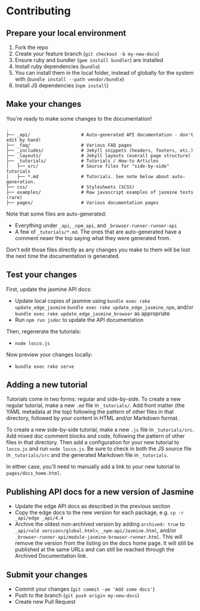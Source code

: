 # Contributing

## Prepare your local environment

1. Fork the repo
1. Create your feature branch (`git checkout -b my-new-docs`)
1. Ensure ruby and bundler (`gem install bundler`) are installed
1. Install ruby dependencies (`bundle`)
1. You can install them in the local folder, instead of globally for the system with (`bundle install --path vendor/bundle`)
1. Install JS dependencies (`npm install`)

## Make your changes

You're ready to make some changes to the documentation!

    .
    ├── _api/                   # Auto-generated API documentation - don't edit by hand!
    ├── _faq/                   # Various FAQ pages
    ├── _includes/              # Jekyll snippets (headers, footers, etc.)
    ├── _layouts/               # Jekyll layouts (overall page structure)
    ├── _tutorials/             # Tutorials / How-to Articles
    │   ├── src/                # Source files for "side-by-side" tutorials
    │   ├── *.md                # Tutorials. See note below about auto-generation.
    ├── css/                    # Stylesheets (SCSS)
    ├── examples/               # Raw javascript examples of jasmine tests (rare)
    ├── pages/                  # Various documentation pages

Note that some files are auto-generated:

* Everything under `_api`, `_npm_api`, and `_browser-runner-runner-api`
* A few of `_tutorials/*.md`. The ones that are auto-generated have a comment
  neaer the top saying what they were generated from.

Don't edit those files directly as any changes you make to them will be lost
the next time the documentation is generated.

## Test your changes

First, update the jasmine API docs:

- Update local copies of jasmine using `bundle exec rake update_edge_jasmine`
  `bundle exec rake update_edge_jasmine_npm`, and/or
  `bundle exec rake update_edge_jasmine_browser` as appropriate
- Run `npm run jsdoc` to update the API documentation

Then, regenerate the tutorials:

- `node locco.js`

Now preview your changes locally:

- `bundle exec rake serve`

## Adding a new tutorial

Tutorials come in two forms: regular and side-by-side. To create a new regular
tutorial, make a new `.md` file in `_tutorials/`. Add front matter (the YAML
metadata at the top) following the pattern of other files in that directory,
followed by your content in HTML and/or Markdown format.

To create a new side-by-side tutorial, make a new `.js` file in `_tutorials/src`.
Add mixed doc comment blocks and code, following the pattern of other files in
that directory. Then add a configuration for your new tutorial to `locco.js` and
run `node locco.js`. Be sure to check in both the JS source file in
`_tutorials/src` and the generated Markdown file in `_tutorials`.

In either case, you'll need to manually add a link to your new tutorial to
`pages/docs_home.html`.

## Publishing API docs for a new version of Jasmine

- Update the edge API docs as described in the previous section
- Copy the edge docs to the new version for each package, e.g.
  `cp -r _api/edge _api/4.4`
- Archive the oldest non-archived version by adding `archived: true` to
  `_api/<old version>/global.html>`, `_npm-api/Jasmine.html`, and/or
  `_browser-runner-api/module-jasmine-browser-runner.html`. This will remove the
  version from the listing on the docs home page. It will still be published at
  the same URLs and can still be reached through the Archived Documentation link.

## Submit your changes

- Commit your changes (`git commit -am 'Add some docs'`)
- Push to the branch (`git push origin my-new-docs`)
- Create new Pull Request